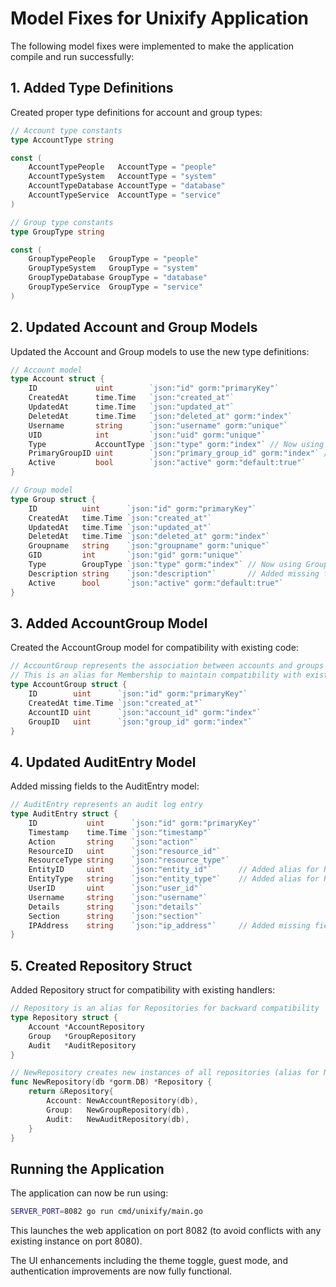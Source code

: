 # Model Fixes for Unixify Application

The following model fixes were implemented to make the application compile and run successfully:

## 1. Added Type Definitions

Created proper type definitions for account and group types:

```go
// Account type constants
type AccountType string

const (
    AccountTypePeople   AccountType = "people"
    AccountTypeSystem   AccountType = "system"
    AccountTypeDatabase AccountType = "database"
    AccountTypeService  AccountType = "service"
)

// Group type constants
type GroupType string

const (
    GroupTypePeople   GroupType = "people"
    GroupTypeSystem   GroupType = "system"
    GroupTypeDatabase GroupType = "database"
    GroupTypeService  GroupType = "service"
)
```

## 2. Updated Account and Group Models

Updated the Account and Group models to use the new type definitions:

```go
// Account model
type Account struct {
    ID             uint        `json:"id" gorm:"primaryKey"`
    CreatedAt      time.Time   `json:"created_at"`
    UpdatedAt      time.Time   `json:"updated_at"`
    DeletedAt      time.Time   `json:"deleted_at" gorm:"index"`
    Username       string      `json:"username" gorm:"unique"`
    UID            int         `json:"uid" gorm:"unique"`
    Type           AccountType `json:"type" gorm:"index"` // Now using AccountType
    PrimaryGroupID uint        `json:"primary_group_id" gorm:"index"` // Added missing field
    Active         bool        `json:"active" gorm:"default:true"`
}

// Group model
type Group struct {
    ID          uint      `json:"id" gorm:"primaryKey"`
    CreatedAt   time.Time `json:"created_at"`
    UpdatedAt   time.Time `json:"updated_at"`
    DeletedAt   time.Time `json:"deleted_at" gorm:"index"`
    Groupname   string    `json:"groupname" gorm:"unique"`
    GID         int       `json:"gid" gorm:"unique"`
    Type        GroupType `json:"type" gorm:"index"` // Now using GroupType
    Description string    `json:"description"`       // Added missing field
    Active      bool      `json:"active" gorm:"default:true"`
}
```

## 3. Added AccountGroup Model

Created the AccountGroup model for compatibility with existing code:

```go
// AccountGroup represents the association between accounts and groups
// This is an alias for Membership to maintain compatibility with existing code
type AccountGroup struct {
    ID        uint      `json:"id" gorm:"primaryKey"`
    CreatedAt time.Time `json:"created_at"`
    AccountID uint      `json:"account_id" gorm:"index"`
    GroupID   uint      `json:"group_id" gorm:"index"`
}
```

## 4. Updated AuditEntry Model

Added missing fields to the AuditEntry model:

```go
// AuditEntry represents an audit log entry
type AuditEntry struct {
    ID           uint      `json:"id" gorm:"primaryKey"`
    Timestamp    time.Time `json:"timestamp"`
    Action       string    `json:"action"`
    ResourceID   uint      `json:"resource_id"`
    ResourceType string    `json:"resource_type"`
    EntityID     uint      `json:"entity_id"`      // Added alias for ResourceID
    EntityType   string    `json:"entity_type"`    // Added alias for ResourceType
    UserID       uint      `json:"user_id"`
    Username     string    `json:"username"`
    Details      string    `json:"details"`
    Section      string    `json:"section"`
    IPAddress    string    `json:"ip_address"`     // Added missing field
}
```

## 5. Created Repository Struct

Added Repository struct for compatibility with existing handlers:

```go
// Repository is an alias for Repositories for backward compatibility
type Repository struct {
    Account *AccountRepository
    Group   *GroupRepository
    Audit   *AuditRepository
}

// NewRepository creates new instances of all repositories (alias for NewRepositories)
func NewRepository(db *gorm.DB) *Repository {
    return &Repository{
        Account: NewAccountRepository(db),
        Group:   NewGroupRepository(db),
        Audit:   NewAuditRepository(db),
    }
}
```

## Running the Application

The application can now be run using:

```bash
SERVER_PORT=8082 go run cmd/unixify/main.go
```

This launches the web application on port 8082 (to avoid conflicts with any existing instance on port 8080).

The UI enhancements including the theme toggle, guest mode, and authentication improvements are now fully functional.